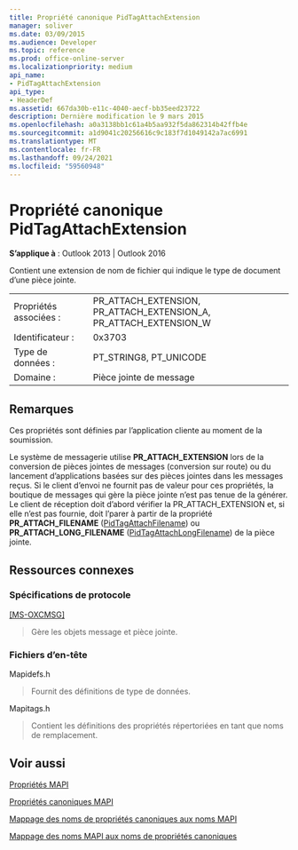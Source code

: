 ```yaml
---
title: Propriété canonique PidTagAttachExtension
manager: soliver
ms.date: 03/09/2015
ms.audience: Developer
ms.topic: reference
ms.prod: office-online-server
ms.localizationpriority: medium
api_name:
- PidTagAttachExtension
api_type:
- HeaderDef
ms.assetid: 667da30b-e11c-4040-aecf-bb35eed23722
description: Dernière modification le 9 mars 2015
ms.openlocfilehash: a0a3138bb1c61a4b5aa932f5da862314b42ffb4e
ms.sourcegitcommit: a1d9041c20256616c9c183f7d1049142a7ac6991
ms.translationtype: MT
ms.contentlocale: fr-FR
ms.lasthandoff: 09/24/2021
ms.locfileid: "59560948"
---
```

# <a name="pidtagattachextension-canonical-property"></a>Propriété canonique PidTagAttachExtension

  
  
**S’applique à** : Outlook 2013 | Outlook 2016 
  
Contient une extension de nom de fichier qui indique le type de document d’une pièce jointe. 
  
|||
|:-----|:-----|
|Propriétés associées :  <br/> |PR_ATTACH_EXTENSION, PR_ATTACH_EXTENSION_A, PR_ATTACH_EXTENSION_W  <br/> |
|Identificateur :  <br/> |0x3703  <br/> |
|Type de données :  <br/> |PT_STRING8, PT_UNICODE  <br/> |
|Domaine :  <br/> |Pièce jointe de message  <br/> |
   
## <a name="remarks"></a>Remarques

Ces propriétés sont définies par l’application cliente au moment de la soumission. 
  
Le système de messagerie utilise **PR_ATTACH_EXTENSION** lors de la conversion de pièces jointes de messages (conversion sur route) ou du lancement d’applications basées sur des pièces jointes dans les messages reçus. Si le client d’envoi ne fournit pas de valeur pour ces propriétés, la boutique de messages qui gère la pièce jointe n’est pas tenue de la générer. Le client de réception doit d’abord vérifier la PR_ATTACH_EXTENSION et, si elle n’est pas fournie, doit l’parer à partir de la propriété **PR_ATTACH_FILENAME** ([PidTagAttachFilename](pidtagattachfilename-canonical-property.md)) ou **PR_ATTACH_LONG_FILENAME** ([PidTagAttachLongFilename](pidtagattachlongfilename-canonical-property.md)) de la pièce jointe. 
  
## <a name="related-resources"></a>Ressources connexes

### <a name="protocol-specifications"></a>Spécifications de protocole

[[MS-OXCMSG]](https://msdn.microsoft.com/library/7fd7ec40-deec-4c06-9493-1bc06b349682%28Office.15%29.aspx)
  
> Gère les objets message et pièce jointe.
    
### <a name="header-files"></a>Fichiers d’en-tête

Mapidefs.h
  
> Fournit des définitions de type de données.
    
Mapitags.h
  
> Contient les définitions des propriétés répertoriées en tant que noms de remplacement.
    
## <a name="see-also"></a>Voir aussi



[Propriétés MAPI](mapi-properties.md)
  
[Propriétés canoniques MAPI](mapi-canonical-properties.md)
  
[Mappage des noms de propriétés canoniques aux noms MAPI](mapping-canonical-property-names-to-mapi-names.md)
  
[Mappage des noms MAPI aux noms de propriétés canoniques](mapping-mapi-names-to-canonical-property-names.md)


